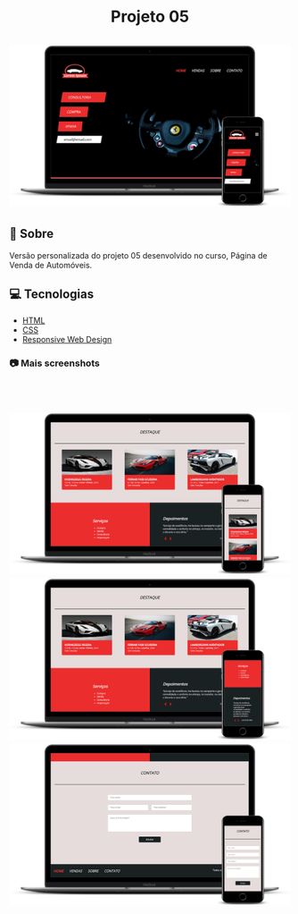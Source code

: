 <h1 align="center">
<br>
Projeto 05
<br>
<br>
  <img src="screenshot-01.png" alt="screenshot" >
</h1>

## :rocket: Sobre

Versão personalizada do projeto 05 desenvolvido no curso, Página de Venda de Automóveis.

## :computer: Tecnologias
- [HTML](https://devdocs.io/html/)
- [CSS](https://devdocs.io/css/)
- [Responsive Web Design](https://www.w3schools.com/html/html_responsive.asp)

### :camera: Mais screenshots

<h1 align="center">
<br>
  <img src="screenshot-02.png" alt="screenshot" >
  <img src="screenshot-03.png" alt="screenshot" >
  <img src="screenshot-04.png" alt="screenshot" >
</h1>